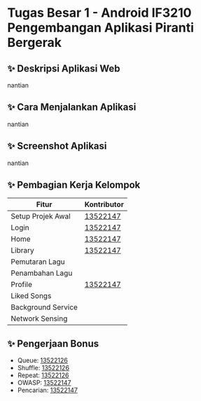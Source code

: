 # Tugas Besar 1 - Android IF3210 Pengembangan Aplikasi Piranti Bergerak

## ✨ Deskripsi Aplikasi Web

nantian

## ✨ Cara Menjalankan Aplikasi

nantian

## ✨ Screenshot Aplikasi

nantian

## ✨ Pembagian Kerja Kelompok

| Fitur              | Kontributor                           |
| ------------------ | ------------------------------------- |
| Setup Projek Awal  | [13522147](https://github.com/Nerggg) |
| Login              | [13522147](https://github.com/Nerggg) |
| Home               | [13522147](https://github.com/Nerggg) |
| Library            | [13522147](https://github.com/Nerggg) |
| Pemutaran Lagu     |                                       |
| Penambahan Lagu    |                                       |
| Profile            | [13522147](https://github.com/Nerggg) |
| Liked Songs        |                                       |
| Background Service |                                       |
| Network Sensing    |                                       |

## ✨ Pengerjaan Bonus

- Queue: [13522126](https://github.com/rizqikapratamaa)
- Shuffle: [13522126](https://github.com/rizqikapratamaa)
- Repeat: [13522126](https://github.com/rizqikapratamaa)
- OWASP: [13522147](https://github.com/Nerggg)
- Pencarian: [13522147](https://github.com/Nerggg)
